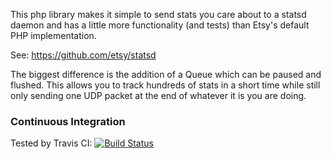 This php library makes it simple to send stats you care about to a statsd
daemon and has a little more functionality (and tests) than Etsy's default PHP
implementation.

See: https://github.com/etsy/statsd

The biggest difference is the addition of a Queue which can be paused and
flushed.  This allows you to track hundreds of stats in a short time while
still only sending one UDP packet at the end of whatever it is you are doing.

### Continuous Integration ###
Tested by Travis CI: [![Build Status](https://secure.travis-ci.org/iFixit/statsd-php-client.png?branch=master)](http://travis-ci.org/iFixit/statsd-php-client)

